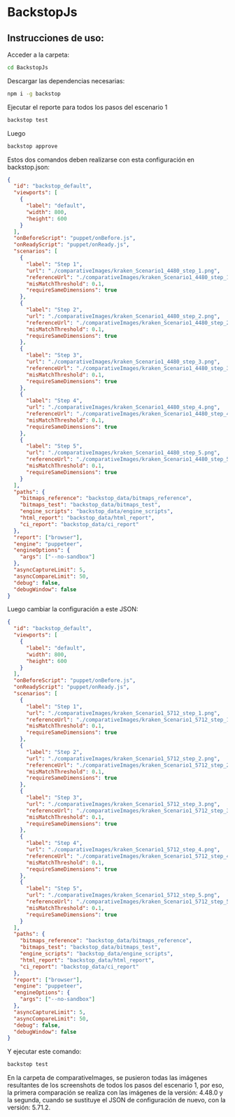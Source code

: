 # BackstopJs

## Instrucciones de uso:

Acceder a la carpeta:

```bash
cd BackstopJs
```

Descargar las dependencias necesarias:

```bash
npm i -g backstop
```

Ejecutar el reporte para todos los pasos del escenario 1

```bash
backstop test
```

Luego

```bash
backstop approve
```

Estos dos comandos deben realizarse con esta configuración en backstop.json:

```JSON
{
  "id": "backstop_default",
  "viewports": [
    {
      "label": "default",
      "width": 800,
      "height": 600
    }
  ],
  "onBeforeScript": "puppet/onBefore.js",
  "onReadyScript": "puppet/onReady.js",
  "scenarios": [
    {
      "label": "Step 1",
      "url": "./comparativeImages/kraken_Scenario1_4480_step_1.png",
      "referenceUrl": "./comparativeImages/kraken_Scenario1_4480_step_1.png",
      "misMatchThreshold": 0.1,
      "requireSameDimensions": true
    },
    {
      "label": "Step 2",
      "url": "./comparativeImages/kraken_Scenario1_4480_step_2.png",
      "referenceUrl": "./comparativeImages/kraken_Scenario1_4480_step_2.png",
      "misMatchThreshold": 0.1,
      "requireSameDimensions": true
    },
    {
      "label": "Step 3",
      "url": "./comparativeImages/kraken_Scenario1_4480_step_3.png",
      "referenceUrl": "./comparativeImages/kraken_Scenario1_4480_step_3.png",
      "misMatchThreshold": 0.1,
      "requireSameDimensions": true
    },
    {
      "label": "Step 4",
      "url": "./comparativeImages/kraken_Scenario1_4480_step_4.png",
      "referenceUrl": "./comparativeImages/kraken_Scenario1_4480_step_4.png",
      "misMatchThreshold": 0.1,
      "requireSameDimensions": true
    },
    {
      "label": "Step 5",
      "url": "./comparativeImages/kraken_Scenario1_4480_step_5.png",
      "referenceUrl": "./comparativeImages/kraken_Scenario1_4480_step_5.png",
      "misMatchThreshold": 0.1,
      "requireSameDimensions": true
    }
  ],
  "paths": {
    "bitmaps_reference": "backstop_data/bitmaps_reference",
    "bitmaps_test": "backstop_data/bitmaps_test",
    "engine_scripts": "backstop_data/engine_scripts",
    "html_report": "backstop_data/html_report",
    "ci_report": "backstop_data/ci_report"
  },
  "report": ["browser"],
  "engine": "puppeteer",
  "engineOptions": {
    "args": ["--no-sandbox"]
  },
  "asyncCaptureLimit": 5,
  "asyncCompareLimit": 50,
  "debug": false,
  "debugWindow": false
}
```

Luego cambiar la configuración a este JSON:

```JSON
{
  "id": "backstop_default",
  "viewports": [
    {
      "label": "default",
      "width": 800,
      "height": 600
    }
  ],
  "onBeforeScript": "puppet/onBefore.js",
  "onReadyScript": "puppet/onReady.js",
  "scenarios": [
    {
      "label": "Step 1",
      "url": "./comparativeImages/kraken_Scenario1_5712_step_1.png",
      "referenceUrl": "./comparativeImages/kraken_Scenario1_5712_step_1.png",
      "misMatchThreshold": 0.1,
      "requireSameDimensions": true
    },
    {
      "label": "Step 2",
      "url": "./comparativeImages/kraken_Scenario1_5712_step_2.png",
      "referenceUrl": "./comparativeImages/kraken_Scenario1_5712_step_2.png",
      "misMatchThreshold": 0.1,
      "requireSameDimensions": true
    },
    {
      "label": "Step 3",
      "url": "./comparativeImages/kraken_Scenario1_5712_step_3.png",
      "referenceUrl": "./comparativeImages/kraken_Scenario1_5712_step_3.png",
      "misMatchThreshold": 0.1,
      "requireSameDimensions": true
    },
    {
      "label": "Step 4",
      "url": "./comparativeImages/kraken_Scenario1_5712_step_4.png",
      "referenceUrl": "./comparativeImages/kraken_Scenario1_5712_step_4.png",
      "misMatchThreshold": 0.1,
      "requireSameDimensions": true
    },
    {
      "label": "Step 5",
      "url": "./comparativeImages/kraken_Scenario1_5712_step_5.png",
      "referenceUrl": "./comparativeImages/kraken_Scenario1_5712_step_5.png",
      "misMatchThreshold": 0.1,
      "requireSameDimensions": true
    }
  ],
  "paths": {
    "bitmaps_reference": "backstop_data/bitmaps_reference",
    "bitmaps_test": "backstop_data/bitmaps_test",
    "engine_scripts": "backstop_data/engine_scripts",
    "html_report": "backstop_data/html_report",
    "ci_report": "backstop_data/ci_report"
  },
  "report": ["browser"],
  "engine": "puppeteer",
  "engineOptions": {
    "args": ["--no-sandbox"]
  },
  "asyncCaptureLimit": 5,
  "asyncCompareLimit": 50,
  "debug": false,
  "debugWindow": false
}
```

Y ejecutar este comando:

```bash
backstop test
```

En la carpeta de comparativeImages, se pusieron todas las imágenes resultantes de los screenshots de todos los pasos del escenario 1, por eso, la primera comparación se realiza con las imágenes de la versión: 4.48.0 y la segunda, cuando se sustituye el JSON de configuración de nuevo, con la versión: 5.71.2.
